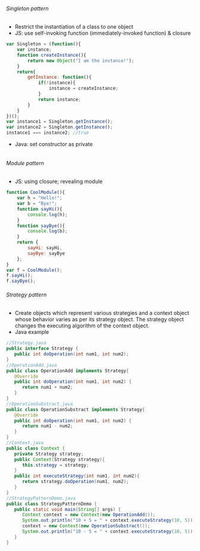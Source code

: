 ###### Singleton pattern
- Restrict the instantiation of a class to one object
- JS: use self-invoking function (immediately-invoked function) & closure
```javascript
var Singleton = (function(){
	var instance;
	function createInstance(){
		return new Object("I am the instance!");
	}
	return{
		getInstance: function(){
			if(!instance){
				instance = createInstance;
			}
			return instance;
		}
	}
})();
var instance1 = Singleton.getInstance();
var instance2 = Singleton.getInstance();
instance1 === instance2; //true
```
- Java: set constructor as private
```java

```

###### Module pattern
- JS: using closure; revealing module
```javascript
function CoolModule(){
	var h = "Hello!";
	var b = "Bye!";
	function sayHi(){
		console.log(h);
	}
	function sayBye(){
		console.log(b);
	}
	return {
		sayHi: sayHi,
		sayBye: sayBye
	};	
}
var f = CoolModule();
f.sayHi();
f.sayBye();
```

###### Strategy pattern
- Create objects which represent various strategies and a context object whose behavior varies as per its strategy object. The strategy object changes the executing algorithm of the context object.
- Java example
```java
//Strategy.java
public interface Strategy {
   public int doOperation(int num1, int num2);
}
//OperationAdd.java
public class OperationAdd implements Strategy{
   @Override
   public int doOperation(int num1, int num2) {
      return num1 + num2;
   }
}
//OperationSubstract.java
public class OperationSubstract implements Strategy{
   @Override
   public int doOperation(int num1, int num2) {
      return num1 - num2;
   }
}
//Context.java
public class Context {
   private Strategy strategy;
   public Context(Strategy strategy){
      this.strategy = strategy;
   }
   public int executeStrategy(int num1, int num2){
      return strategy.doOperation(num1, num2);
   }
}
//StrategyPatternDemo.java
public class StrategyPatternDemo {
   public static void main(String[] args) {
      Context context = new Context(new OperationAdd());	
      System.out.println("10 + 5 = " + context.executeStrategy(10, 5));
      context = new Context(new OperationSubstract());		
      System.out.println("10 - 5 = " + context.executeStrategy(10, 5));
   }
}
```